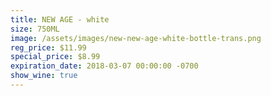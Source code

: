 ```yaml
---
title: NEW AGE - white
size: 750ML
image: /assets/images/new-new-age-white-bottle-trans.png
reg_price: $11.99
special_price: $8.99
expiration_date: 2018-03-07 00:00:00 -0700
show_wine: true
---
```


